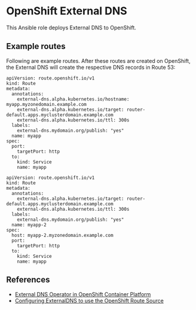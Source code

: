 # OpenShift External DNS

This Ansible role deploys External DNS to OpenShift.

## Example routes

Following are example routes.  After these routes are created on OpenShift, the External DNS will create the respective DNS records in Route 53:

```
apiVersion: route.openshift.io/v1
kind: Route
metadata:
  annotations:
    external-dns.alpha.kubernetes.io/hostname: myapp.myzonedomain.example.com
    external-dns.alpha.kubernetes.io/target: router-default.apps.myclusterdomain.example.com
    external-dns.alpha.kubernetes.io/ttl: 300s
  labels:
    external-dns.mydomain.org/publish: "yes"
  name: myapp
spec:
  port:
    targetPort: http
  to:
    kind: Service
    name: myapp
```

```
apiVersion: route.openshift.io/v1
kind: Route
metadata:
  annotations:
    external-dns.alpha.kubernetes.io/target: router-default.apps.myclusterdomain.example.com
    external-dns.alpha.kubernetes.io/ttl: 300s
  labels:
    external-dns.mydomain.org/publish: "yes"
  name: myapp-2
spec:
  host: myapp-2.myzonedomain.example.com
  port:
    targetPort: http
  to:
    kind: Service
    name: myapp
```

## References

* [External DNS Operator in OpenShift Container Platform](https://docs.openshift.com/container-platform/4.10/networking/external_dns_operator/understanding-external-dns-operator.html)
* [Configuring ExternalDNS to use the OpenShift Route Source](https://github.com/kubernetes-sigs/external-dns/blob/master/docs/tutorials/openshift.md)
